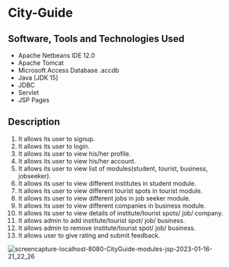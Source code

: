 # City-Guide

## Software, Tools and Technologies Used
* Apache Netbeans IDE 12.0
* Apache Tomcat
* Microsoft Access Database .accdb
* Java [JDK 15]
* JDBC
* Servlet
* JSP Pages

## Description
1. It allows its user to signup.
2. It allows its user to login.
3. It allows its user to view his/her profile.
4. It allows its user to view his/her account.
5. It allows its user to view list of modules(student, tourist, business, jobseeker).
6. It allows its user to view different institutes in student module.
7. It allows its user to view different tourist spots in tourist module.
8. It allows its user to view different jobs in job seeker module.
9. It allows its user to view different companies in business module.
10. It allows its user to view details of institute/tourist spots/ job/ company.
11. It allows admin to add institute/tourist spot/ job/ business.
12. It allows admin to remove institute/tourist spot/ job/ business.
13. It allows user to give rating and submit feedback.

![screencapture-localhost-8080-CityGuide-modules-jsp-2023-01-16-21_22_26](https://user-images.githubusercontent.com/106020730/212751956-bf6d5e6c-7524-4a80-a588-e660e3018d66.png)
